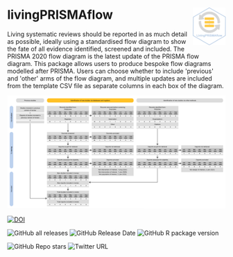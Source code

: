 # livingPRISMAflow <img src="inst/extdata/livingPRISMAflow hex.png" align="right" width="15%"/>

Living systematic reviews should be reported in as much detail as possible, ideally using a standardised flow diagram to show the fate of all evidence identified, screened and included. The PRISMA 2020 flow diagram is the latest update of the PRISMA flow diagram. This package allows users to produce bespoke flow diagrams modelled after PRISMA. Users can choose whether to include 'previous' and 'other' arms of the flow diagram, and multiple updates are included from the template CSV file as separate columns in each box of the diagram.

<img src="inst/extdata/img/full.png"/>

<!-- badges: start -->
[![DOI](https://zenodo.org/badge/DOI/10.5281/zenodo.4572459.svg)](https://doi.org/10.5281/zenodo.4572459)

![GitHub all releases](https://img.shields.io/github/downloads/nealhaddaway/livingPRISMAflow/total)
![GitHub Release Date](https://img.shields.io/github/release-date/nealhaddaway/livingPRISMAflow)
![GitHub R package version](https://img.shields.io/github/r-package/v/nealhaddaway/livingPRISMAflow)

![GitHub Repo stars](https://img.shields.io/github/stars/nealhaddaway/livingPRISMAflow?style=social)
![Twitter URL](https://img.shields.io/twitter/url?style=social&url=https%3A%2F%2Fwww.twitter.com%2Fnealhaddaway)
<!-- badges: end -->
